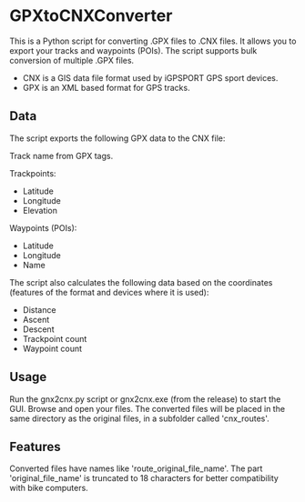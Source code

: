 # GPXtoCNXConverter

This is a Python script for converting .GPX files to .CNX files. It allows you to export your tracks and waypoints (POIs). The script supports bulk conversion of multiple .GPX files.

* CNX is a GIS data file format used by iGPSPORT GPS sport devices.
* GPX is an XML based format for GPS tracks.

## Data

The script exports the following GPX data to the CNX file:

Track name from GPX tags.
    
Trackpoints:
* Latitude
* Longitude
* Elevation
    
Waypoints (POIs):
* Latitude
* Longitude
* Name

The script also calculates the following data based on the coordinates (features of the format and devices where it is used):

* Distance
* Ascent
* Descent
* Trackpoint count
* Waypoint count

## Usage

Run the gnx2cnx.py script or gnx2cnx.exe (from the release) to start the GUI. Browse and open your files. The converted files will be placed in the same directory as the original files, in a subfolder called 'cnx_routes'.

## Features

Converted files have names like 'route_original_file_name'. The part 'original_file_name' is truncated to 18 characters for better compatibility with bike computers.



